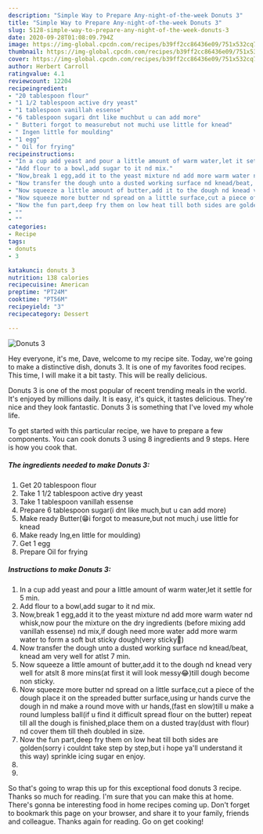 ```yaml
---
description: "Simple Way to Prepare Any-night-of-the-week Donuts 3"
title: "Simple Way to Prepare Any-night-of-the-week Donuts 3"
slug: 5128-simple-way-to-prepare-any-night-of-the-week-donuts-3
date: 2020-09-28T01:08:09.794Z
image: https://img-global.cpcdn.com/recipes/b39ff2cc86436e09/751x532cq70/donuts-3-recipe-main-photo.jpg
thumbnail: https://img-global.cpcdn.com/recipes/b39ff2cc86436e09/751x532cq70/donuts-3-recipe-main-photo.jpg
cover: https://img-global.cpcdn.com/recipes/b39ff2cc86436e09/751x532cq70/donuts-3-recipe-main-photo.jpg
author: Herbert Carroll
ratingvalue: 4.1
reviewcount: 12204
recipeingredient:
- "20 tablespoon flour"
- "1 1/2 tablespoon active dry yeast"
- "1 tablespoon vanillah essense"
- "6 tablespoon sugari dnt like muchbut u can add more"
- " Butteri forgot to measurebut not muchi use little for knead"
- " Ingen little for moulding"
- "1 egg"
- " Oil for frying"
recipeinstructions:
- "In a cup add yeast and pour a little amount of warm water,let it settle for 5 min."
- "Add flour to a bowl,add sugar to it nd mix."
- "Now,break 1 egg,add it to the yeast mixture nd add more warm water nd whisk,now pour the mixture on the dry ingredients (before mixing add vanillah essense) nd mix,if dough need more water add more warm water to form a soft but sticky dough(very sticky🤣)"
- "Now transfer the dough unto a dusted working surface nd knead/beat, knead am very well for atlst 7 min."
- "Now squeeze a little amount of butter,add it to the dough nd knead very well for atslt 8 more mins(at first it will look messy😂)till dough become non sticky."
- "Now squeeze more butter nd spread on a little surface,cut a piece of the dough place it on the spreaded butter surface,using ur hands curve the dough in nd make a round move with ur hands,(fast en slow)till u make a round lumpless ball(if u find it difficult spread flour on the butter) repeat till all the dough is finished,place them on a dusted tray(dust with flour) nd cover them till theh doubled in size."
- "Now the fun part,deep fry them on low heat till both sides are golden(sorry i couldnt take step by step,but i hope ya&#39;ll understand it this way) sprinkle icing sugar en enjoy."
- ""
- ""
categories:
- Recipe
tags:
- donuts
- 3

katakunci: donuts 3 
nutrition: 138 calories
recipecuisine: American
preptime: "PT24M"
cooktime: "PT56M"
recipeyield: "3"
recipecategory: Dessert

---
```



![Donuts 3](https://img-global.cpcdn.com/recipes/b39ff2cc86436e09/751x532cq70/donuts-3-recipe-main-photo.jpg)

Hey everyone, it's me, Dave, welcome to my recipe site. Today, we're going to make a distinctive dish, donuts 3. It is one of my favorites food recipes. This time, I will make it a bit tasty. This will be really delicious.



Donuts 3 is one of the most popular of recent trending meals in the world. It's enjoyed by millions daily. It is easy, it's quick, it tastes delicious. They're nice and they look fantastic. Donuts 3 is something that I've loved my whole life.


To get started with this particular recipe, we have to prepare a few components. You can cook donuts 3 using 8 ingredients and 9 steps. Here is how you cook that.

<!--inarticleads1-->

##### The ingredients needed to make Donuts 3:

1. Get 20 tablespoon flour
1. Take 1 1/2 tablespoon active dry yeast
1. Take 1 tablespoon vanillah essense
1. Prepare 6 tablespoon sugar(i dnt like much,but u can add more)
1. Make ready  Butter(😁i forgot to measure,but not much,i use little for knead
1. Make ready  Ing,en little for moulding)
1. Get 1 egg
1. Prepare  Oil for frying




<!--inarticleads2-->

##### Instructions to make Donuts 3:

1. In a cup add yeast and pour a little amount of warm water,let it settle for 5 min.
1. Add flour to a bowl,add sugar to it nd mix.
1. Now,break 1 egg,add it to the yeast mixture nd add more warm water nd whisk,now pour the mixture on the dry ingredients (before mixing add vanillah essense) nd mix,if dough need more water add more warm water to form a soft but sticky dough(very sticky🤣)
1. Now transfer the dough unto a dusted working surface nd knead/beat, knead am very well for atlst 7 min.
1. Now squeeze a little amount of butter,add it to the dough nd knead very well for atslt 8 more mins(at first it will look messy😂)till dough become non sticky.
1. Now squeeze more butter nd spread on a little surface,cut a piece of the dough place it on the spreaded butter surface,using ur hands curve the dough in nd make a round move with ur hands,(fast en slow)till u make a round lumpless ball(if u find it difficult spread flour on the butter) repeat till all the dough is finished,place them on a dusted tray(dust with flour) nd cover them till theh doubled in size.
1. Now the fun part,deep fry them on low heat till both sides are golden(sorry i couldnt take step by step,but i hope ya&#39;ll understand it this way) sprinkle icing sugar en enjoy.
1. 
1. 




So that's going to wrap this up for this exceptional food donuts 3 recipe. Thanks so much for reading. I'm sure that you can make this at home. There's gonna be interesting food in home recipes coming up. Don't forget to bookmark this page on your browser, and share it to your family, friends and colleague. Thanks again for reading. Go on get cooking!
